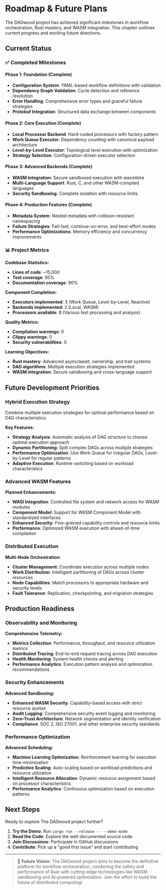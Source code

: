 # Roadmap & Future Plans

The DAGwood project has achieved significant milestones in workflow orchestration, Rust mastery, and WASM integration. This chapter outlines current progress and exciting future directions.

## Current Status

### ✅ Completed Milestones

#### Phase 1: Foundation (Complete)
- **Configuration System**: YAML-based workflow definitions with validation
- **Dependency Graph Validation**: Cycle detection and reference resolution
- **Error Handling**: Comprehensive error types and graceful failure strategies
- **Protobuf Integration**: Structured data exchange between components

#### Phase 2: Core Execution (Complete)
- **Local Processor Backend**: Hard-coded processors with factory pattern
- **Work Queue Executor**: Dependency counting with canonical payload architecture
- **Level-by-Level Executor**: Topological level execution with optimization
- **Strategy Selection**: Configuration-driven executor selection

#### Phase 3: Advanced Backends (Complete)
- **WASM Integration**: Secure sandboxed execution with wasmtime
- **Multi-Language Support**: Rust, C, and other WASM-compiled languages
- **Security Sandboxing**: Complete isolation with resource limits

#### Phase 4: Production Features (Complete)
- **Metadata System**: Nested metadata with collision-resistant namespacing
- **Failure Strategies**: Fail-fast, continue-on-error, and best-effort modes
- **Performance Optimizations**: Memory efficiency and concurrency improvements

### 📊 Project Metrics

**Codebase Statistics:**
- **Lines of code**: ~15,000
- **Test coverage**: 95%
- **Documentation coverage**: 90%

**Component Completion:**
- **Executors implemented**: 3 (Work Queue, Level-by-Level, Reactive)
- **Backends implemented**: 2 (Local, WASM)
- **Processors available**: 8 (Various text processing and analysis)

**Quality Metrics:**
- **Compilation warnings**: 0
- **Clippy warnings**: 0
- **Security vulnerabilities**: 0

**Learning Objectives:**
- **Rust mastery**: Advanced async/await, ownership, and trait systems
- **DAG algorithms**: Multiple execution strategies implemented
- **WASM integration**: Secure sandboxing and cross-language support

## Future Development Priorities

### Hybrid Execution Strategy

Combine multiple execution strategies for optimal performance based on DAG characteristics:

**Key Features:**
- **Strategy Analysis**: Automatic analysis of DAG structure to choose optimal execution approach
- **Dynamic Partitioning**: Split complex DAGs across multiple strategies
- **Performance Optimization**: Use Work Queue for irregular DAGs, Level-by-Level for regular patterns
- **Adaptive Execution**: Runtime switching based on workload characteristics

### Advanced WASM Features

**Planned Enhancements:**
- **WASI Integration**: Controlled file system and network access for WASM modules
- **Component Model**: Support for WASM Component Model with standardized interfaces
- **Enhanced Security**: Fine-grained capability controls and resource limits
- **Performance**: Optimized WASM execution with ahead-of-time compilation

### Distributed Execution

**Multi-Node Orchestration:**
- **Cluster Management**: Coordinate execution across multiple nodes
- **Work Distribution**: Intelligent partitioning of DAGs across cluster resources
- **Node Capabilities**: Match processors to appropriate hardware and security levels
- **Fault Tolerance**: Replication, checkpointing, and migration strategies

## Production Readiness

### Observability and Monitoring

**Comprehensive Telemetry:**
- **Metrics Collection**: Performance, throughput, and resource utilization metrics
- **Distributed Tracing**: End-to-end request tracing across DAG execution
- **Health Monitoring**: System health checks and alerting
- **Performance Analytics**: Execution pattern analysis and optimization recommendations

### Security Enhancements

**Advanced Sandboxing:**
- **Enhanced WASM Security**: Capability-based access with strict resource quotas
- **Audit Logging**: Comprehensive security event logging and monitoring
- **Zero-Trust Architecture**: Network segmentation and identity verification
- **Compliance**: SOC 2, ISO 27001, and other enterprise security standards

### Performance Optimization

**Advanced Scheduling:**
- **Machine Learning Optimization**: Reinforcement learning for execution time minimization
- **Predictive Scaling**: Auto-scaling based on workload predictions and resource utilization
- **Intelligent Resource Allocation**: Dynamic resource assignment based on processor characteristics
- **Performance Analytics**: Continuous optimization based on execution patterns

## Next Steps

Ready to explore The DAGwood project further?

1. **Try the Demo**: Run `cargo run --release -- --demo-mode`
2. **Read the Code**: Explore the well-documented source code
3. **Join Discussions**: Participate in GitHub discussions
4. **Contribute**: Pick up a "good first issue" and start contributing

---

> 🚀 **Future Vision**: The DAGwood project aims to become the definitive platform for workflow orchestration, combining the safety and performance of Rust with cutting-edge technologies like WASM sandboxing and AI-powered optimization. Join the effort to build the future of distributed computing!

